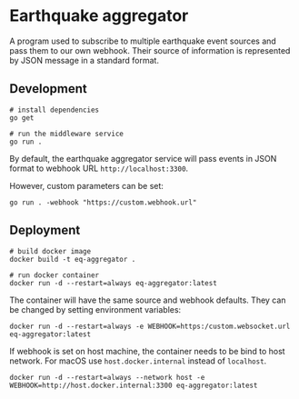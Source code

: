 # Earthquake aggregator 

A program used to subscribe to multiple earthquake event sources and pass them to our own webhook. Their source of information is represented by JSON message in a standard format. 

## Development

```shell
# install dependencies
go get 

# run the middleware service
go run . 
```

By default, the earthquake aggregator service will pass events in JSON format to webhook URL `http://localhost:3300`.

However, custom parameters can be set:
```shell
go run . -webhook "https://custom.webhook.url"
```

## Deployment

```shell
# build docker image
docker build -t eq-aggregator .

# run docker container
docker run -d --restart=always eq-aggregator:latest
```

The container will have the same source and webhook defaults. They can be changed by setting environment variables:
````shell
docker run -d --restart=always -e WEBHOOK=https:/custom.websocket.url eq-aggregator:latest
````

If webhook is set on host machine, the container needs to be bind to host network. For macOS use `host.docker.internal` instead of `localhost`.

````shell
docker run -d --restart=always --network host -e WEBHOOK=http://host.docker.internal:3300 eq-aggregator:latest
````
